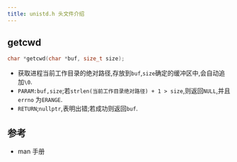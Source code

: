 ```yaml
---
title: unistd.h 头文件介绍
---
```


## getcwd

```c
char *getcwd(char *buf, size_t size);
```

*   获取进程当前工作目录的绝对路径,存放到`buf`,`size`确定的缓冲区中,会自动追加`\0`.
*   `PARAM:buf,size`;若`strlen(当前工作目录绝对路径) + 1 > size`,则返回`NULL`,并且`errno`
    为`ERANGE`.
*   `RETURN`;`nullptr`,表明出错;若成功则返回`buf`.


## 参考

*   man 手册


